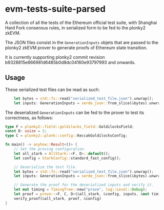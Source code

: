 # evm-tests-suite-parsed

A collection of all the tests of the Ethereum official test suite, with Shanghai Hard Fork consensus rules, in serialized form to be fed to the plonky2 zkEVM.

The JSON files consist in the `GenerationInputs` objets that are passed to the plonky2 zkEVM prover to generate proofs of Ethereum state transition.

It is currently supporting plonky2 commit revision b9328815e666981d6485b0d8dc04160e93797993 and onwards.

## Usage

These serialized test files can be read as such:

```rust
    let bytes = std::fs::read("serialized_test_file.json").unwrap();
    let inputs: GenerationInputs = serde_json::from_slice(&bytes).unwrap();
```

The deserialized `GenerationInputs` can be fed to the prover to test its correctness, as follows:

```rust
type F = plonky2::field::goldilocks_field::GoldilocksField;
const D: usize = 2;
type C = plonky2::plonk::config::KeccakGoldilocksConfig;

fn main() -> anyhow::Result<()> {
    // Set the proving configuration.
    let all_stark = AllStark::<F, D>::default();
    let config = StarkConfig::standard_fast_config();

    // Deserialize the test file.
    let bytes = std::fs::read("serialized_test_file.json").unwrap();
    let inputs: GenerationInputs = serde_json::from_slice(&bytes).unwrap();

    // Generate the proof for the deserialized inputs and verify it.
    let mut timing = TimingTree::new("prove", log::Level::Debug);
    let proof = prove::<F, C, D>(&all_stark, &config, inputs, &mut timing)?;
    verify_proof(&all_stark, proof, &config)
}
```